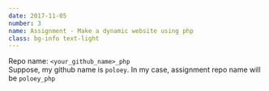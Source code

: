 ```yaml
---
date: 2017-11-05
number: 3
name: Assignment - Make a dynamic website using php 
class: bg-info text-light
---
```

Repo name: `<your_github_name>_php`       
Suppose, my github name is `poloey`. In my case, assignment repo name will be `poloey_php`


